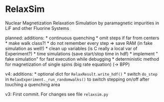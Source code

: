 RelaxSim
========

Nuclear Magnetization Relaxation Simulation by paramagnetic impurities in LiF and other Fluorine Systems

planned:
additions:
    * continuous quenching
    * omit steps if far from centers
    * make walk class?!
    * do not remember every step => save RAM (in fake simulation as well!)
    * clean up variables (is C really a local var of Experiment?)
    * time simulations (save start/stop time in hdf)
    * implement " fake simulation" for fast execution while debugging
    * deterministic method for magnetization of single spins (big rate equation) (-> BPP)


v4:
additions:
    * optional dict for `RelaxResult.write_hdf()`
    * switch `do_step` in `RelaxExperiment._run_randomwalks()` to switch stepping on/off after touching a quenching area

v3:
First commit.
For changes see file `relaxsim.py`

